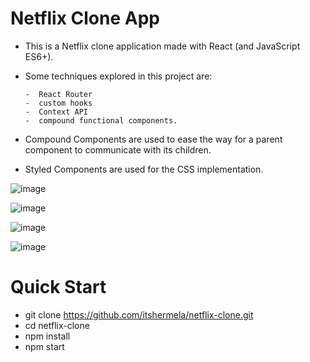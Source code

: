 # Netflix Clone App
- This is a Netflix clone application made with React (and JavaScript ES6+).
- Some techniques explored in this project are:

      -  React Router
      -  custom hooks
      -  Context API
      -  compound functional components.
- Compound Components are used to ease the way for a parent component to communicate with its children.
- Styled Components are used for the CSS implementation.

![image](https://github.com/itshermela/netflix-clone/assets/57627375/78a093b4-7a7d-40fc-984e-08c24ac56e5b)

![image](https://github.com/itshermela/netflix-clone/assets/57627375/2b0528b4-4798-4808-98ca-6972b11a70b4)

![image](https://github.com/itshermela/netflix-clone/assets/57627375/924d68b0-4377-414f-91dd-fdd65b2132ab)

![image](https://github.com/itshermela/netflix-clone/assets/57627375/d11973cd-0efa-42b2-acde-b7cbd319dd58)


# Quick Start
- git clone  https://github.com/itshermela/netflix-clone.git
- cd netflix-clone
- npm install
- npm start

